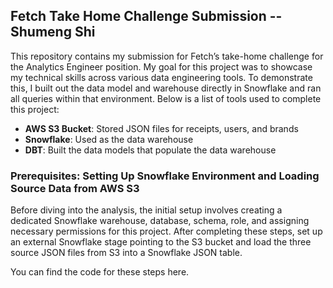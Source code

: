 ## Fetch Take Home Challenge Submission -- Shumeng Shi

This repository contains my submission for Fetch’s take-home challenge for the Analytics Engineer position. My goal for this project was to showcase my technical skills across various data engineering tools. To demonstrate this, I built out the data model and warehouse directly in Snowflake and ran all queries within that environment. Below is a list of tools used to complete this project:


- **AWS S3 Bucket**: Stored JSON files for receipts, users, and brands
- **Snowflake**: Used as the data warehouse
- **DBT**: Built the data models that populate the data warehouse

### Prerequisites: Setting Up Snowflake Environment and Loading Source Data from AWS S3
Before diving into the analysis, the initial setup involves creating a dedicated Snowflake warehouse, database, schema, role, and assigning necessary permissions for this project. After completing these steps, set up an external Snowflake stage pointing to the S3 bucket and load the three source JSON files from S3 into a Snowflake JSON table.

You can find the code for these steps here.